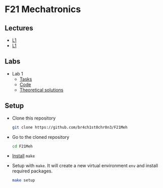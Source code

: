 # F21 Mechatronics

## Lectures
* [L1](https://moodle.innopolis.university/pluginfile.php/135091/mod_resource/content/0/Week1_Mechanical_Modeling_1.pdf)
* [L1](https://moodle.innopolis.university/pluginfile.php/135092/mod_resource/content/0/Week1_Mechanical_Modeling_2.pdf)

## Labs
* Lab 1
    * [Tasks](https://colab.research.google.com/drive/1j1HFe_ArzR-HMBEb-vE7zBQx56qtbzNf?usp=sharing#scrollTo=5p8yjJE18OyV)
    * [Code](./Lab1.ipynb)
    * [Theoretical solutions](https://www.mathcha.io/editor/KvDNQSGkSK6H6gsrNMwnEsvEQzPOh3VBj0MTVqPlP4)

## Setup
* Clone this repository
   ```sh
   git clone https://github.com/br4ch1st0chr0n3/F21Meh
   ```
   
* Go to the cloned repository
   ```sh
   cd F21Meh
   ```
   
* [Install](./wiki.md#make) `make`

* Setup with `make`. It will create a new virtual environment `env` and install required packages.
    ```sh
    make setup
    ```
